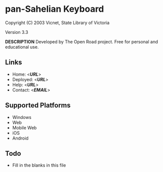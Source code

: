 pan-Sahelian Keyboard
=====================

Copyright (C) 2003 Vicnet, State Library of Victoria

Version 3.3

__DESCRIPTION__
Developed by The Open Road project. Free for personal and educational use.

Links
-----

 * Home:     <___URL___>
 * Deployed: <___URL___>
 * Help:     <___URL___>
 * Contact:  <___EMAIL___>

Supported Platforms
-------------------
 * Windows
 * Web
 * Mobile Web
 * iOS
 * Android

Todo
----

 * Fill in the blanks in this file
 
